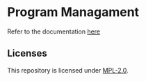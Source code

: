 
# Program Managament

Refer to the documentation [here](https://docs.openg2p.org/modules/beneficiary-management)

## Licenses

This repository is licensed under [MPL-2.0](LICENSE).

